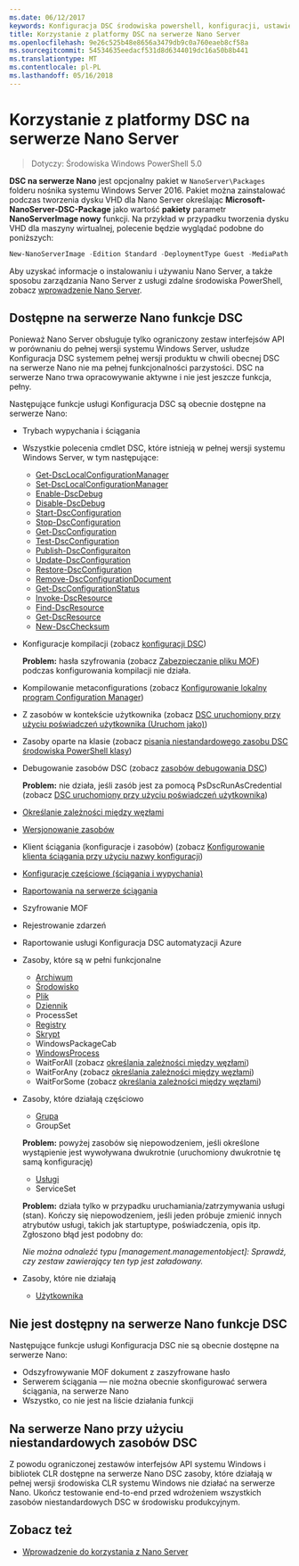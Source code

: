 ```yaml
---
ms.date: 06/12/2017
keywords: Konfiguracja DSC środowiska powershell, konfiguracji, ustawienia
title: Korzystanie z platformy DSC na serwerze Nano Server
ms.openlocfilehash: 9e26c525b48e8656a3479db9c0a760eaeb8cf58a
ms.sourcegitcommit: 54534635eedacf531d8d6344019dc16a50b8b441
ms.translationtype: MT
ms.contentlocale: pl-PL
ms.lasthandoff: 05/16/2018
---
```

# <a name="using-dsc-on-nano-server"></a>Korzystanie z platformy DSC na serwerze Nano Server

> Dotyczy: Środowiska Windows PowerShell 5.0

**DSC na serwerze Nano** jest opcjonalny pakiet w `NanoServer\Packages` folderu nośnika systemu Windows Server 2016. Pakiet można zainstalować podczas tworzenia dysku VHD dla Nano Server określając **Microsoft-NanoServer-DSC-Package** jako wartość **pakiety** parametr **NanoServerImage nowy**  funkcji. Na przykład w przypadku tworzenia dysku VHD dla maszyny wirtualnej, polecenie będzie wyglądać podobne do poniższych:

```powershell
New-NanoServerImage -Edition Standard -DeploymentType Guest -MediaPath f:\ -BasePath .\Base -TargetPath .\Nano1\Nano.vhd -ComputerName Nano1 -Packages Microsoft-NanoServer-DSC-Package
```

Aby uzyskać informacje o instalowaniu i używaniu Nano Server, a także sposobu zarządzania Nano Server z usługi zdalne środowiska PowerShell, zobacz [wprowadzenie Nano Server](https://technet.microsoft.com/library/mt126167.aspx).


## <a name="dsc-features-available-on-nano-server"></a>Dostępne na serwerze Nano funkcje DSC

 Ponieważ Nano Server obsługuje tylko ograniczony zestaw interfejsów API w porównaniu do pełnej wersji systemu Windows Server, usłudze Konfiguracja DSC systemem pełnej wersji produktu w chwili obecnej DSC na serwerze Nano nie ma pełnej funkcjonalności parzystości. DSC na serwerze Nano trwa opracowywanie aktywne i nie jest jeszcze funkcja, pełny.

 Następujące funkcje usługi Konfiguracja DSC są obecnie dostępne na serwerze Nano:


* Trybach wypychania i ściągania

* Wszystkie polecenia cmdlet DSC, które istnieją w pełnej wersji systemu Windows Server, w tym następujące:
  * [Get-DscLocalConfigurationManager](https://technet.microsoft.com/library/dn407378.aspx)
  * [Set-DscLocalConfigurationManager](https://technet.microsoft.com/library/dn521621.aspx)
  * [Enable-DscDebug](https://technet.microsoft.com/en-us/library/mt517870.aspx)
  * [Disable-DscDebug](https://technet.microsoft.com/en-us/library/mt517872.aspx)
  * [Start-DscConfiguration](https://technet.microsoft.com/en-us/library/dn521623.aspx)
  * [Stop-DscConfiguration](https://technet.microsoft.com/en-us/library/mt143542.aspx)
  * [Get-DscConfiguration](https://technet.microsoft.com/en-us/library/dn407379.aspx)
  * [Test-DscConfiguration](https://technet.microsoft.com/en-us/library/dn407382.aspx)
  * [Publish-DscConfiguraiton](https://technet.microsoft.com/en-us/library/mt517875.aspx)
  * [Update-DscConfiguration](https://technet.microsoft.com/en-us/library/mt143541.aspx)
  * [Restore-DscConfiguration](https://technet.microsoft.com/en-us/library/dn407383.aspx)
  * [Remove-DscConfigurationDocument](https://technet.microsoft.com/en-us/library/mt143544.aspx)
  * [Get-DscConfigurationStatus](https://technet.microsoft.com/en-us/library/mt517868.aspx)
  * [Invoke-DscResource](https://technet.microsoft.com/en-us/library/mt517869.aspx)
  * [Find-DscResource](https://technet.microsoft.com/en-us/library/mt517874.aspx)
  * [Get-DscResource](https://technet.microsoft.com/en-us/library/dn521625.aspx)
  * [New-DscChecksum](https://technet.microsoft.com/en-us/library/dn521622.aspx)

* Konfiguracje kompilacji (zobacz [konfiguracji DSC](configurations.md))

  **Problem:** hasła szyfrowania (zobacz [Zabezpieczanie pliku MOF](securemof.md)) podczas konfigurowania kompilacji nie działa.

* Kompilowanie metaconfigurations (zobacz [Konfigurowanie lokalny program Configuration Manager](metaConfig.md))

* Z zasobów w kontekście użytkownika (zobacz [DSC uruchomiony przy użyciu poświadczeń użytkownika (Uruchom jako)](runAsUser.md))

* Zasoby oparte na klasie (zobacz [pisania niestandardowego zasobu DSC środowiska PowerShell klasy](authoringResourceClass.md))

* Debugowanie zasobów DSC (zobacz [zasobów debugowania DSC](debugresource.md))

  **Problem:** nie działa, jeśli zasób jest za pomocą PsDscRunAsCredential (zobacz [DSC uruchomiony przy użyciu poświadczeń użytkownika](runAsUser.md))

* [Określanie zależności między węzłami](crossNodeDependencies.md)

* [Wersjonowanie zasobów](sxsResource.md)

* Klient ściągania (konfiguracje i zasobów) (zobacz [Konfigurowanie klienta ściągania przy użyciu nazwy konfiguracji](pullClientConfigNames.md))

* [Konfiguracje częściowe (ściągania i wypychania)](partialConfigs.md)

* [Raportowania na serwerze ściągania](reportServer.md)

* Szyfrowanie MOF

* Rejestrowanie zdarzeń

* Raportowanie usługi Konfiguracja DSC automatyzacji Azure

* Zasoby, które są w pełni funkcjonalne
  * [Archiwum](archiveResource.md)
  * [Środowisko](environmentResource.md)
  * [Plik](fileResource.md)
  * [Dziennik](logResource.md)
  * ProcessSet
  * [Registry](registryResource.md)
  * [Skrypt](scriptResource.md)
  * WindowsPackageCab
  * [WindowsProcess](windowsProcessResource.md)
  * WaitForAll (zobacz [określania zależności między węzłami](crossNodeDependencies.md))
  * WaitForAny (zobacz [określania zależności między węzłami](crossNodeDependencies.md))
  * WaitForSome (zobacz [określania zależności między węzłami](crossNodeDependencies.md))

* Zasoby, które działają częściowo
  * [Grupa](groupResource.md)
  * GroupSet

  **Problem:** powyżej zasobów się niepowodzeniem, jeśli określone wystąpienie jest wywoływana dwukrotnie (uruchomiony dwukrotnie tę samą konfigurację)

  * [Usługi](serviceResource.md)
  * ServiceSet

  **Problem:** działa tylko w przypadku uruchamiania/zatrzymywania usługi (stan). Kończy się niepowodzeniem, jeśli jeden próbuje zmienić innych atrybutów usługi, takich jak startuptype, poświadczenia, opis itp. Zgłoszono błąd jest podobny do:

  *Nie można odnaleźć typu [management.managementobject]: Sprawdź, czy zestaw zawierający ten typ jest załadowany.*

* Zasoby, które nie działają
  * [Użytkownika](userResource.md)


## <a name="dsc-features-not-available-on-nano-server"></a>Nie jest dostępny na serwerze Nano funkcje DSC

Następujące funkcje usługi Konfiguracja DSC nie są obecnie dostępne na serwerze Nano:

* Odszyfrowywanie MOF dokument z zaszyfrowane hasło
* Serwerem ściągania — nie można obecnie skonfigurować serwera ściągania, na serwerze Nano
* Wszystko, co nie jest na liście działania funkcji

## <a name="using-custom-dsc-resources-on-nano-server"></a>Na serwerze Nano przy użyciu niestandardowych zasobów DSC

Z powodu ograniczonej zestawów interfejsów API systemu Windows i bibliotek CLR dostępne na serwerze Nano DSC zasoby, które działają w pełnej wersji środowiska CLR systemu Windows nie działać na serwerze Nano.
Ukończ testowanie end-to-end przed wdrożeniem wszystkich zasobów niestandardowych DSC w środowisku produkcyjnym.

## <a name="see-also"></a>Zobacz też
- [Wprowadzenie do korzystania z Nano Server](https://technet.microsoft.com/library/mt126167.aspx)
